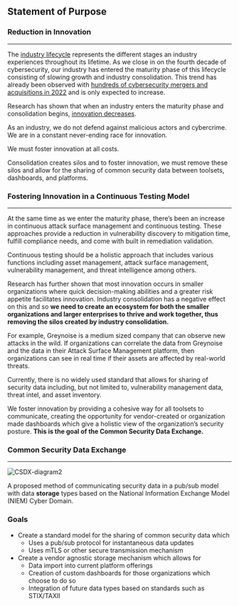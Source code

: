 ## Statement of Purpose
### Reduction in Innovation
<hr>

The [industry lifecycle](https://www.investopedia.com/terms/i/industrylifecycle.asp) represents the different stages an industry experiences throughout its lifetime. As we close in on the fourth decade of cybersecurity, our industry has entered the maturity phase of this lifecycle consisting of slowing growth and industry consolidation. This trend has already been observed with [hundreds of cybersecurity mergers and acquisitions in 2022](https://www.businesswire.com/news/home/20230206005384/en/SecurityWeek-Analysis-Over-450-Cybersecurity-MA-Deals-Announced-in-2022) and is only expected to increase.

Research has shown that when an industry enters the maturity phase and consolidation begins, [innovation decreases](https://clsbluesky.law.columbia.edu/2017/04/24/the-relationship-between-consolidation-and-innovation-in-the-drug-industry/).

As an industry, we do not defend against malicious actors and cybercrime. We are in a constant never-ending race for innovation.

We must foster innovation at all costs.

Consolidation creates silos and to foster innovation, we must remove these silos and allow for the sharing of common security data between toolsets, dashboards, and platforms.


### Fostering Innovation in a Continuous Testing Model
<hr>

At the same time as we enter the maturity phase, there’s been an increase in continuous attack surface management and continuous testing. These approaches provide a reduction in vulnerability discovery to mitigation time, fulfill compliance needs, and come with built in remediation validation.

Continuous testing should be a holistic approach that includes various functions including asset management, attack surface management, vulnerability management, and threat intelligence among others.

Research has further shown that most innovation occurs in smaller organizations where quick decision-making abilities and a greater risk appetite facilitates innovation. Industry consolidation has a negative effect on this and so **we need to create an ecosystem for both the smaller organizations and larger enterprises to thrive and work together, thus removing the silos created by industry consolidation.**

For example, Greynoise is a medium sized company that can observe new attacks in the wild. If organizations can correlate the data from Greynoise and the data in their Attack Surface Management platform, then organizations can see in real time if their assets are affected by real-world threats.

Currently, there is no widely used standard that allows for sharing of security data including, but not limited to, vulnerability management data, threat intel, and asset inventory.

We foster innovation by providing a cohesive way for all toolsets to communicate, creating the opportunity for vendor-created or organization made dashboards which give a holistic view of the organization’s security posture. **This is the goal of the Common Security Data Exchange.**


### Common Security Data Exchange
<hr>

![CSDX-diagram2](https://github.com/csdxorg/csdx/assets/8293038/18020f04-ed86-49d4-9552-a94b7e7344be)

A proposed method of communicating security data in a pub/sub model with data **storage** types based on the National Information Exchange Model (NIEM) Cyber Domain.

### Goals
- Create a standard model for the sharing of common security data which
    - Uses a pub/sub protocol for instantaneous data updates
    - Uses mTLS or other secure transmission mechanism
- Create a vendor agnostic storage mechanism which allows for
    - Data import into current platform offerings
    - Creation of custom dashboards for those organizations which choose to do so
    - Integration of future data types based on standards such as STIX/TAXII


